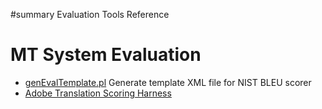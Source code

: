 ﻿#summary Evaluation Tools Reference
# MT System Evaluation #
  * [genEvalTemplate.pl](Pod_genEvalTemplate.md) Generate template XML file for NIST BLEU scorer
  * [Adobe Translation Scoring Harness](AMT_Translation_Scoring_Harness.md)